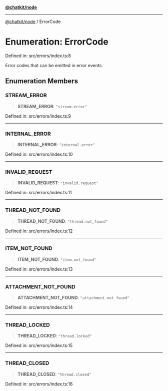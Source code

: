 [**@chatkit/node**](../README.md)

***

[@chatkit/node](../README.md) / ErrorCode

# Enumeration: ErrorCode

Defined in: src/errors/index.ts:8

Error codes that can be emitted in error events.

## Enumeration Members

### STREAM\_ERROR

> **STREAM\_ERROR**: `"stream.error"`

Defined in: src/errors/index.ts:9

***

### INTERNAL\_ERROR

> **INTERNAL\_ERROR**: `"internal.error"`

Defined in: src/errors/index.ts:10

***

### INVALID\_REQUEST

> **INVALID\_REQUEST**: `"invalid.request"`

Defined in: src/errors/index.ts:11

***

### THREAD\_NOT\_FOUND

> **THREAD\_NOT\_FOUND**: `"thread.not_found"`

Defined in: src/errors/index.ts:12

***

### ITEM\_NOT\_FOUND

> **ITEM\_NOT\_FOUND**: `"item.not_found"`

Defined in: src/errors/index.ts:13

***

### ATTACHMENT\_NOT\_FOUND

> **ATTACHMENT\_NOT\_FOUND**: `"attachment.not_found"`

Defined in: src/errors/index.ts:14

***

### THREAD\_LOCKED

> **THREAD\_LOCKED**: `"thread.locked"`

Defined in: src/errors/index.ts:15

***

### THREAD\_CLOSED

> **THREAD\_CLOSED**: `"thread.closed"`

Defined in: src/errors/index.ts:16
